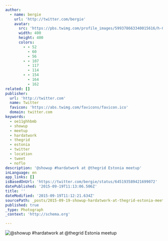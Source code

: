 ```yaml
---
author:
  - name: bergie
    url: 'http://twitter.com/bergie'
    avatar:
      src: 'https://pbs.twimg.com/profile_images/599378663340015616/h-G2oKu5_400x400.jpg'
      width: 400
      height: 400
      colors:
        - - 52
          - 60
          - 56
        - - 107
          - 117
          - 114
        - - 154
          - 164
          - 162
related: []
publisher:
  url: 'http://twitter.com'
  name: Twitter
  favicon: 'https://abs.twimg.com/favicons/favicon.ico'
  domain: twitter.com
keywords:
  - oe11ghhbmb
  - showup
  - meetup
  - hardatwork
  - thegrid
  - estonia
  - twitter
  - location
  - tweet
  - noflo
description: '@showup #hardatwork at @thegrid Estonia meetup'
inLanguage: en
app_links: []
isBasedOnUrl: 'https://twitter.com/bergie/status/645193589421699072'
datePublished: '2015-09-19T11:13:06.506Z'
title: ''
dateModified: '2015-09-19T11:12:21.634Z'
sourcePath: _posts/2015-09-19-showup-hardatwork-at-thegrid-estonia-meetup.md
published: true
_type: Photograph
_context: 'http://schema.org'

---
```

![&commat;showup &num;hardatwork at &commat;thegrid Estonia meetup](https://pbs.twimg.com/media/CPQwJitUYAEU-24.jpg:large)